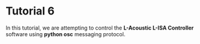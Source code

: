 # Tutorial 6
In this tutorial, we are attempting to control the **L-Acoustic L-ISA Controller** software using **python osc** messaging protocol.

